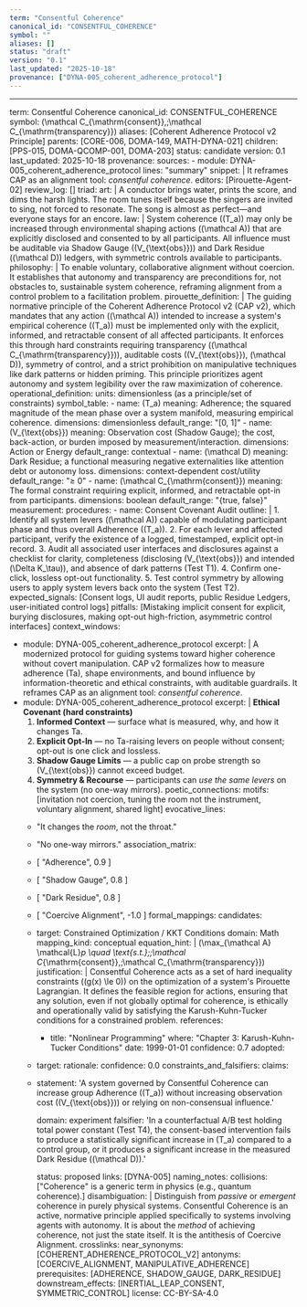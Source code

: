 ```yaml
---
term: "Consentful Coherence"
canonical_id: "CONSENTFUL_COHERENCE"
symbol: ""
aliases: []
status: "draft"
version: "0.1"
last_updated: "2025-10-18"
provenance: ["DYNA-005_coherent_adherence_protocol"]
---
```


---
term: Consentful Coherence
canonical_id: CONSENTFUL_COHERENCE
symbol: \(\mathcal C_{\mathrm{consent}},\;\mathcal C_{\mathrm{transparency}}\)
aliases: [Coherent Adherence Protocol v2 Principle]
parents: [CORE-006, DOMA-149, MATH-DYNA-021]
children: [PPS-015, DOMA-QCOMP-001, DOMA-203]
status: candidate
version: 0.1
last_updated: 2025-10-18
provenance:
  sources:
    - module: DYNA-005_coherent_adherence_protocol
      lines: "summary"
      snippet: |
        It reframes CAP as an alignment tool: *consentful coherence*.
  editors: [Pirouette-Agent-02]
  review_log: []
triad:
  art: |
    A conductor brings water, prints the score, and dims the harsh lights. The room tunes itself because the singers are invited to sing, not forced to resonate. The song is almost as perfect—and everyone stays for an encore.
  law: |
    System coherence (\(T_a\)) may only be increased through environmental shaping actions (\(\mathcal A\)) that are explicitly disclosed and consented to by all participants. All influence must be auditable via Shadow Gauge (\(V_{\text{obs}}\)) and Dark Residue (\(\mathcal D\)) ledgers, with symmetric controls available to participants.
  philosophy: |
    To enable voluntary, collaborative alignment without coercion. It establishes that autonomy and transparency are preconditions for, not obstacles to, sustainable system coherence, reframing alignment from a control problem to a facilitation problem.
pirouette_definition: |
  The guiding normative principle of the Coherent Adherence Protocol v2 (CAP v2), which mandates that any action (\(\mathcal A\)) intended to increase a system's empirical coherence (\(T_a\)) must be implemented only with the explicit, informed, and retractable consent of all affected participants. It enforces this through hard constraints requiring transparency (\(\mathcal C_{\mathrm{transparency}}\)), auditable costs (\(V_{\text{obs}}\), \(\mathcal D\)), symmetry of control, and a strict prohibition on manipulative techniques like dark patterns or hidden priming. This principle prioritizes agent autonomy and system legibility over the raw maximization of coherence.
operational_definition:
  units: dimensionless (as a principle/set of constraints)
  symbol_table:
    - name: \(T_a\)
      meaning: Adherence; the squared magnitude of the mean phase over a system manifold, measuring empirical coherence.
      dimensions: dimensionless
      default_range: "[0, 1]"
    - name: \(V_{\text{obs}}\)
      meaning: Observation cost (Shadow Gauge); the cost, back-action, or burden imposed by measurement/interaction.
      dimensions: Action or Energy
      default_range: contextual
    - name: \(\mathcal D\)
      meaning: Dark Residue; a functional measuring negative externalities like attention debt or autonomy loss.
      dimensions: context-dependent cost/utility
      default_range: "≥ 0"
    - name: \(\mathcal C_{\mathrm{consent}}\)
      meaning: The formal constraint requiring explicit, informed, and retractable opt-in from participants.
      dimensions: boolean
      default_range: "{true, false}"
  measurement:
    procedures:
      - name: Consent Covenant Audit
        outline: |
          1. Identify all system levers (\(\mathcal A\)) capable of modulating participant phase and thus overall Adherence (\(T_a\)).
          2. For each lever and affected participant, verify the existence of a logged, timestamped, explicit opt-in record.
          3. Audit all associated user interfaces and disclosures against a checklist for clarity, completeness (disclosing \(V_{\text{obs}}\) and intended \(\Delta K_\tau\)), and absence of dark patterns (Test T1).
          4. Confirm one-click, lossless opt-out functionality.
          5. Test control symmetry by allowing users to apply system levers back onto the system (Test T2).
        expected_signals: [Consent logs, UI audit reports, public Residue Ledgers, user-initiated control logs]
        pitfalls: [Mistaking implicit consent for explicit, burying disclosures, making opt-out high-friction, asymmetric control interfaces]
context_windows:
  - module: DYNA-005_coherent_adherence_protocol
    excerpt: |
      A modernized protocol for guiding systems toward higher coherence without covert manipulation. CAP v2 formalizes how to measure adherence (Ta), shape environments, and bound influence by information-theoretic and ethical constraints, with auditable guardrails. It reframes CAP as an alignment tool: *consentful coherence*.
  - module: DYNA-005_coherent_adherence_protocol
    excerpt: |
      **Ethical Covenant (hard constraints)**
      1) **Informed Context** — surface what is measured, why, and how it changes Ta.
      2) **Explicit Opt-In** — no Ta-raising levers on people without consent; opt-out is one click and lossless.
      3) **Shadow Gauge Limits** — a public cap on probe strength so \(V_{\text{obs}}\) cannot exceed budget.
      4) **Symmetry & Recourse** — participants can *use the same levers* on the system (no one-way mirrors).
poetic_connections:
  motifs: [invitation not coercion, tuning the room not the instrument, voluntary alignment, shared light]
  evocative_lines:
    - "It changes the *room*, not the throat."
    - "No one-way mirrors."
  association_matrix:
    - [ "Adherence", 0.9 ]
    - [ "Shadow Gauge", 0.8 ]
    - [ "Dark Residue", 0.8 ]
    - [ "Coercive Alignment", -1.0 ]
formal_mappings:
  candidates:
    - target: Constrained Optimization / KKT Conditions
      domain: Math
      mapping_kind: conceptual
      equation_hint: |
        \(\max_{\mathcal A} \mathcal{L}_p \quad \text{s.t.}\;\;\mathcal C_{\mathrm{consent}},\;\mathcal C_{\mathrm{transparency}}\)
      justification: |
        Consentful Coherence acts as a set of hard inequality constraints (\(g(x) \le 0\)) on the optimization of a system's Pirouette Lagrangian. It defines the feasible region for actions, ensuring that any solution, even if not globally optimal for coherence, is ethically and operationally valid by satisfying the Karush-Kuhn-Tucker conditions for a constrained problem.
      references:
        - title: "Nonlinear Programming"
          where: "Chapter 3: Karush-Kuhn-Tucker Conditions"
          date: 1999-01-01
      confidence: 0.7
  adopted:
    - target:
      rationale:
      confidence: 0.0
constraints_and_falsifiers:
  claims:
    - statement: 'A system governed by Consentful Coherence can increase group Adherence (\(T_a\)) without increasing observation cost (\(V_{\text{obs}}\)) or relying on non-consensual influence.'

      domain: experiment
      falsifier: 'In a counterfactual A/B test holding total power constant (Test T4), the consent-based intervention fails to produce a statistically significant increase in \(T_a\) compared to a control group, or it produces a significant increase in the measured Dark Residue (\(\mathcal D\)).'

      status: proposed
      links: [DYNA-005]
naming_notes:
  collisions: ["Coherence" is a generic term in physics (e.g., quantum coherence).]
  disambiguation: |
    Distinguish from *passive* or *emergent* coherence in purely physical systems. Consentful Coherence is an active, normative principle applied specifically to systems involving agents with autonomy. It is about the *method* of achieving coherence, not just the state itself. It is the antithesis of Coercive Alignment.
crosslinks:
  near_synonyms: [COHERENT_ADHERENCE_PROTOCOL_V2]
  antonyms: [COERCIVE_ALIGNMENT, MANIPULATIVE_ADHERENCE]
  prerequisites: [ADHERENCE, SHADOW_GAUGE, DARK_RESIDUE]
  downstream_effects: [INERTIAL_LEAP_CONSENT, SYMMETRIC_CONTROL]
license: CC-BY-SA-4.0